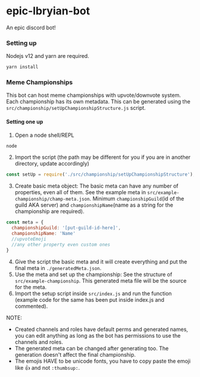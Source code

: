 # epic-lbryian-bot
An epic discord bot!

### Setting up
Nodejs v12 and yarn are required.
```bash
yarn install
```

###  Meme Championships
This bot can host meme championships with upvote/downvote system.
Each championship has its own metadata. This can be generated using the `src/championship/setUpChampionshipStructure.js` script.

#### Setting one up
1. Open a node shell/REPL
```bash
node
```

2. Import the script (the path may be different for you if you are in another directory, update accordingly)
```js
const setUp = require('./src/championship/setUpChampionshipStructure');
```

3. Create basic meta object: The basic meta can have any number of properties, even all of them. See the example meta in `src/example-championship/champ-meta.json`. Minimum `championshipGuild`(id of the guild AKA server) and `championshipName`(name as a string for the championship are required).
```js
const meta = {
  championshipGuild: '[put-guild-id-here]',
  championshipName: 'Name'
  //upvoteEmoji
  //any other property even custom ones
}
```

4. Give the script the basic meta and it will create everything and put the final meta in `./generatedMeta.json`.
5. Use the meta and set up the championship: See the structure of `src/example-championship`. This generated meta file will be the source for the meta.
5. Import the setup script inside `src/index.js` and run the function (example code for the same has been put inside index.js and commented).

NOTE: 
- Created channels and roles have default perms and generated names, you can edit anything as long as the bot has permissions to use the channels and roles.
- The generated meta can be changed after generating too. The generation doesn't affect the final championship.
- The emojis HAVE to be unicode fonts, you have to copy paste the emoji like 👍 and not `:thumbsup:`.
